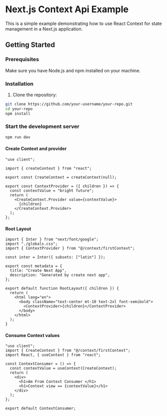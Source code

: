 # Next.js  Context Api Example

This is a simple example demonstrating how to use React Context for state management in a Next.js application.

## Getting Started

### Prerequisites

Make sure you have Node.js and npm installed on your machine.

### Installation

1. Clone the repository:

```bash
git clone https://github.com/your-username/your-repo.git
cd your-repo
npm install
```
### Start the development server
```bash
npm run dev
```
#### Create Context and provider 
```
"use client";

import { createContext } from "react";

export const CreateContext = createContext(null);

export const ContextProvider = ({ children }) => {
  const contextValue = "bright future";
  return (
    <CreateContext.Provider value={contextValue}>
      {children}
    </CreateContext.Provider>
  );
};
```
#### Root Layout 
```
import { Inter } from "next/font/google";
import "./globals.css";
import { ContextProvider } from "@/context/firstContext";

const inter = Inter({ subsets: ["latin"] });

export const metadata = {
  title: "Create Next App",
  description: "Generated by create next app",
};

export default function RootLayout({ children }) {
  return (
    <html lang="en">
      <body className="text-center mt-10 text-2xl font-semibold">
        <ContextProvider>{children}</ContextProvider>
      </body>
    </html>
  );
}
````
#### Consume Context values
```
"use client";
import { CreateContext } from "@/context/firstContext";
import React, { useContext } from "react";

const ContextConsumer = () => {
  const contextValue = useContext(CreateContext);
  return (
    <div>
      <h1>Am From Context Consumer </h1>
      <h1>Context view == {contextValue}</h1>
    </div>
  );
};

export default ContextConsumer;

